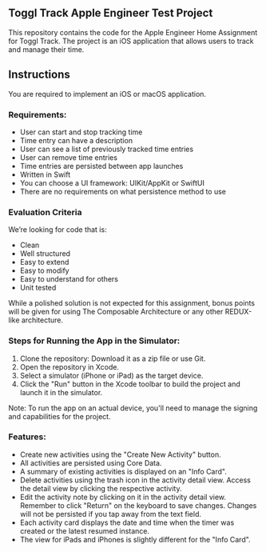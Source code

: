 ## Toggl Track Apple Engineer Test Project
This repository contains the code for the Apple Engineer Home Assignment for Toggl Track. The project is an iOS application that allows users to track and manage their time.

## Instructions
You are required to implement an iOS or macOS application. 

### Requirements:
- User can start and stop tracking time
- Time entry can have a description
- User can see a list of previously tracked time entries
- User can remove time entries
- Time entries are persisted between app launches
- Written in Swift
- You can choose a UI framework: UIKit/AppKit or SwiftUI
- There are no requirements on what persistence method to use

### Evaluation Criteria

We’re looking for code that is:
- Clean
- Well structured
- Easy to extend
- Easy to modify
- Easy to understand for others
- Unit tested

While a polished solution is not expected for this assignment, bonus points will be given for using The Composable Architecture or any other REDUX-like architecture.

### Steps for Running the App in the Simulator: ###
1. Clone the repository: Download it as a zip file or use Git.
2. Open the repository in Xcode.
3. Select a simulator (iPhone or iPad) as the target device.
4. Click the "Run" button in the Xcode toolbar to build the project and launch it in the simulator.

Note: To run the app on an actual device, you'll need to manage the signing and capabilities for the project.

### Features: ###
- Create new activities using the "Create New Activity" button.
- All activities are persisted using Core Data.
- A summary of existing activities is displayed on an "Info Card".
- Delete activities using the trash icon in the activity detail view. Access the detail view by clicking the respective activity.
- Edit the activity note by clicking on it in the activity detail view. Remember to click "Return" on the keyboard to save changes. Changes will not be persisted if you tap away from the text field.
- Each activity card displays the date and time when the timer was created or the latest resumed instance.
- The view for iPads and iPhones is slightly different for the "Info Card".

